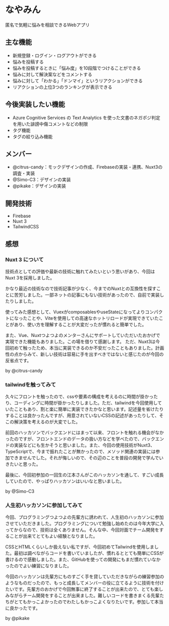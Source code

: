 # なやみん

匿名で気軽に悩みを相談できるWebアプリ

## 主な機能

- 新規登録・ログイン・ログアウトができる
- 悩みを投稿する
- 悩みを投稿するときに「悩み度」を10段階でつけることができる
- 悩みに対して解決案などをコメントする
- 悩みに対して「わかる」「ドンマイ」というリアクションができる
- リアクションの上位3つのランキングが表示できる

## 今後実装したい機能

- Azure Cognitive Services の Text Analytics を使った文書のネガポジ判定を用いた誹謗中傷コメントなどの制限
- タグ機能
- タグの絞り込み機能

## メンバー

- @citrus-candy：モックデザインの作成、Firebaseの実装・連携、Nuxt3の調査・実装
- @Simo-C3：デザインの実装
- @pikake：デザインの実装

## 開発技術

- Firebase
- Nuxt 3
- TailwindCSS

## 感想

### Nuxt 3 について
技術点としての評価や最新の技術に触れてみたいという思いがあり、今回はNuxt 3を採用しました。

かなり最近の技術なので技術記事が少なく、今までのNuxtとの互換性を探すことに苦労しました。一部ネットの記事にもない技術があったので、自前で実装したりしました。

使ってみた感想として、VuexがcomposablesやuseStateになってよりコンパクトになったことや、Viteを使用しての高速なホットリロードが実現できていたことがあり、使い方を理解することが大変だったが慣れると簡単でした。

また、Vue、Nuxtつよつよのメンターさんにサポートしていただいたおかげで実現できた機能もありました。この場を借りて感謝します。
ただ、Nuxt3は今回初めて触ったため、本当に実装できるのか不安だったこともありました。計画性の点からみて、新しい技術は容易に手を出すべきではないと感じたのが今回の反省点です。

by @citrus-candy

### tailwindを触ってみて
久々にフロントを触ったので、cssや要素の構成を考えるのに時間が掛かったり、コーディングに時間が掛かったりしました。ただ、tailwindを今回使用していたこともあり、割と楽に簡単に実装できたかなと思います。記述量を省けたりすることは良かったんですが、用意されていないCSSの記述があったりして、そこの解決策を考えるのが大変でした。

前回のハッカソンでバックエンドにはまって以来、フロントを触れる機会がなかったのですが、フロントエンドのデータの扱い方などを学べたので、バックエンドの実装などにも生かそうと思いました。また、今回の使用技術がNuxt3、TypeScriptで、今まで振れたことが無かったので、メソッド関連の実装には参加できませんでした。それが悔しいので、その辺のことを普段の開発で学んでいきたいと思った。

最後に、今回初参加の一回生の江本さんがこのハッカソンを通して、すごい成長していたので、やっぱりハッカソンはいいなと思いました。

by @Simo-C3

### 人生初ハッカソンに参加してみて
今回、プログラミングつよつよの先輩方に誘われて、人生初のハッカソンに参加させていただきました。プログラミングについて勉強し始めたのは今年大学に入ってからなので、技術は全くありません。そんな中、今回対面でチーム開発をすることが出来てとてもよい経験となりました。

CSSとHTMLくらいしか扱えない私ですが、今回初めてTailwindを使用しました。最初は調べながらコードを書いていましたが、慣れるととても簡単にCSSが書けるので感動しました。また、GitHubを使っての開発にもまだ慣れていなかったのでよい練習になりました。

今回のハッカソンは先輩方にものすごく手を貸していただきながらの練習参加のようなものだったので、もっと成長してメンバーの役に立てるように技術を付けたいです。先輩方のおかげで今回無事に終了することが出来たので、とても楽しみながらチーム開発をすることが出来ました。難しいコードを書きまくる先輩たちがとてもかっこよかったのでわたしもかっこよくなりたいです。参加して本当に良かったです。

by @pikake
